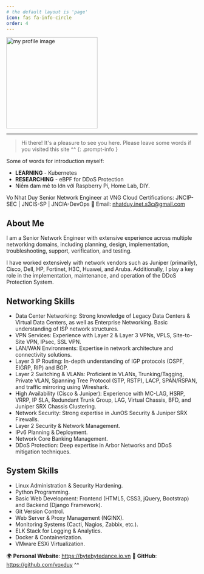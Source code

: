 ```yaml
---
# the default layout is 'page'
icon: fas fa-info-circle
order: 4
---
```


<img src="/commons/IMG_0093.JPG" alt="my profile image" style="width: 240px;">

---

> Hi there! It's a pleasure to see you here. Please leave some words if you visited this site ^^
{: .prompt-info }

Some of words for introduction myself:

+ **LEARNING** - Kubernetes
+ **RESEARCHING** - eBPF for DDoS Protection
+ Niềm đam mê to lớn với Raspberry Pi, Home Lab, DIY.

Vo Nhat Duy
Senior Network Engineer at VNG Cloud
Certifications: JNCIP-SEC | JNCIS-SP | JNCIA-DevOps
📧 Email: <nhatduy.inet.s3c@gmail.com>

## About Me

I am a Senior Network Engineer with extensive experience across multiple networking domains, including planning, design, implementation, troubleshooting, support, verification, and testing.

I have worked extensively with network vendors such as Juniper (primarily), Cisco, Dell, HP, Fortinet, H3C, Huawei, and Aruba. Additionally, I play a key role in the implementation, maintenance, and operation of the DDoS Protection System.

## Networking Skills

+ Data Center Networking: Strong knowledge of Legacy Data Centers & Virtual Data Centers, as well as Enterprise Networking. Basic understanding of ISP network structures.
+ VPN Services: Experience with Layer 2 & Layer 3 VPNs, VPLS, Site-to-Site VPN, IPsec, SSL VPN.
+ LAN/WAN Environments: Expertise in network architecture and connectivity solutions.
+ Layer 3 IP Routing: In-depth understanding of IGP protocols (OSPF, EIGRP, RIP) and BGP.
+ Layer 2 Switching & VLANs: Proficient in VLANs, Trunking/Tagging, Private VLAN, Spanning Tree Protocol (STP, RSTP), LACP, SPAN/RSPAN, and traffic mirroring using Wireshark.
+ High Availability (Cisco & Juniper): Experience with MC-LAG, HSRP, VRRP, IP SLA, Redundant Trunk Group, LAG, Virtual Chassis, BFD, and Juniper SRX Chassis Clustering.
+ Network Security: Strong expertise in JunOS Security & Juniper SRX Firewalls.
+ Layer 2 Security & Network Management.
+ IPv6 Planning & Deployment.
+ Network Core Banking Management.
+ DDoS Protection: Deep expertise in Arbor Networks and DDoS mitigation techniques.

## System Skills

+ Linux Administration & Security Hardening.
+ Python Programming.
+ Basic Web Development: Frontend (HTML5, CSS3, jQuery, Bootstrap) and Backend (Django Framework).
+ Git Version Control.
+ Web Server & Proxy Management (NGINX).
+ Monitoring Systems (Cacti, Nagios, Zabbix, etc.).
+ ELK Stack for Logging & Analytics.
+ Docker & Containerization.
+ VMware ESXi Virtualization.

🌍 **Personal Website**: <https://bytebytedance.io.vn>
🐙 **GitHub**: <https://github.com/voxduy>
^^
